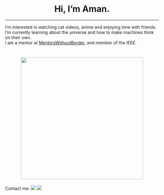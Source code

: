 <h1 align="center">
<b>Hi, I’m Aman.</b>
</h1> 
<hr>
I’m interested in watching cat videos, anime and enjoying time with friends. I’m currently learning about the universe and how to make machines think on their own.
<br> I am a mentor at <a href="https://www.mentorswithoutborders.net/">MentorsWithoutBorder</a>, and member of the IEEE.
<h1 align="center">
<img src="https://github-readme-stats.vercel.app/api?username=amangoyal05&show_icons=true&theme=prussian" width="400">
</img>
</h1>
Contact me:
<a href="aman.goyal16sms@gmail.com"><img src="https://icons8.com/icon/P7UIlhbpWzZm/gmail"></img></a>
<a href="https://www.linkedin.com/in/amangoyal05/"><img src="https://icons8.com/icon/xuvGCOXi8Wyg/linkedin"></img></a>
<!--- 
amangoyal05/amangoyal05 is a ✨ special ✨ repository because its `README.md` (this file) appears on your GitHub profile.
You can click the Preview link to take a look at your changes.
--->
</body>
